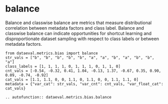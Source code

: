 # balance

Balance and classwise balance are metrics that measure distributional
correlation between metadata factors and class label.  Balance and classwise
balance can indicate opportunities for shortcut learning and disproportionate
dataset sampling with respect to class labels or between metadata factors.

```{testsetup}
from dataeval.metrics.bias import balance
str_vals = ["b", "b", "b", "b", "b", "a", "a", "b", "a", "b", "b", "a"]
class_labels = [1, 1, 1, 1, 0, 1, 1, 1, 0, 1, 1, 0]
cnt_vals = [-0.54, -0.32, 0.41, 1.04, -0.13, 1.37, -0.67, 0.35, 0.90, 0.09, -0.74, -0.92]
cat_vals = [1.1, 1.1, 0, 0, 1.1, 0, 1.1, 0, 0, 1.1, 1.1, 0]
metadata = {"var_cat": str_vals, "var_cnt": cnt_vals, "var_float_cat": cat_vals}
```

```{eval-rst}
.. autofunction:: dataeval.metrics.bias.balance
```
